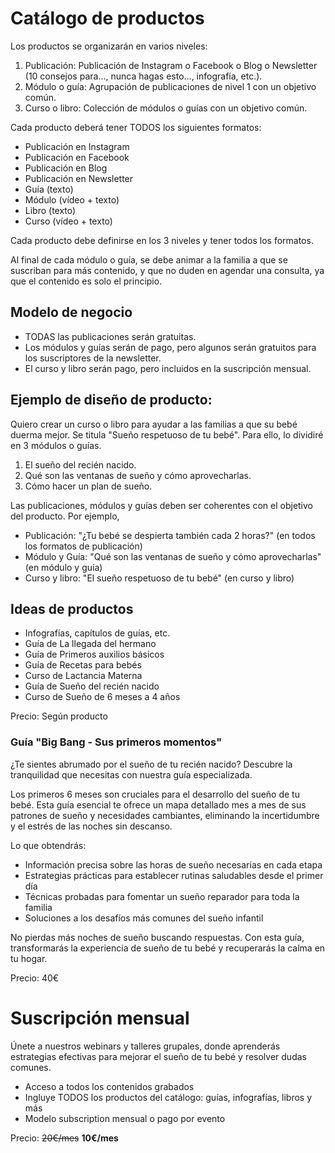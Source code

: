 # Catálogo de productos

Los productos se organizarán en varios niveles:
1. Publicación: Publicación de Instagram o Facebook o Blog o Newsletter (10 consejos para..., nunca hagas esto..., infografía, etc.).
2. Módulo o guía: Agrupación de publicaciones de nivel 1 con un objetivo común.
3. Curso o libro: Colección de módulos o guías con un objetivo común.

Cada producto deberá tener TODOS los siguientes formatos:
- Publicación en Instagram
- Publicación en Facebook
- Publicación en Blog
- Publicación en Newsletter
- Guía (texto)
- Módulo (vídeo + texto)
- Libro (texto)
- Curso (vídeo + texto)

Cada producto debe definirse en los 3 niveles y tener todos los formatos.

Al final de cada módulo o guía, se debe animar a la familia a que se suscriban para más contenido, y que no duden en agendar una consulta, ya que el contenido es solo el principio.

## Modelo de negocio
- TODAS las publicaciones serán gratuitas.
- Los módulos y guías serán de pago, pero algunos serán gratuitos para los suscriptores de la newsletter.
- El curso y libro serán pago, pero incluidos en la suscripción mensual.

## Ejemplo de diseño de producto:
Quiero crear un curso o libro para ayudar a las familias a que su bebé duerma mejor. Se titula "Sueño respetuoso de tu bebé". Para ello, lo dividiré en 3 módulos o guías.
1. El sueño del recién nacido.
2. Qué son las ventanas de sueño y cómo aprovecharlas.
3. Cómo hacer un plan de sueño.

Las publicaciones, módulos y guías deben ser coherentes con el objetivo del producto. Por ejemplo, 
- Publicación: "¿Tu bebé se despierta también cada 2 horas?" (en todos los formatos de publicación)
- Módulo y Guía: "Qué son las ventanas de sueño y cómo aprovecharlas" (en módulo y guía)
- Curso y libro: "El sueño respetuoso de tu bebé" (en curso y libro)

## Ideas de productos
- Infografías, capítulos de guías, etc.
- Guía de La llegada del hermano
- Guía de Primeros auxilios básicos
- Guía de Recetas para bebés
- Curso de Lactancia Materna
- Guía de Sueño del recién nacido
- Curso de Sueño de 6 meses a 4 años

Precio: Según producto

### Guía "Big Bang - Sus primeros momentos"
¿Te sientes abrumado por el sueño de tu recién nacido? Descubre la tranquilidad que necesitas con nuestra guía especializada. 

Los primeros 6 meses son cruciales para el desarrollo del sueño de tu bebé. Esta guía esencial te ofrece un mapa detallado mes a mes de sus patrones de sueño y necesidades cambiantes, eliminando la incertidumbre y el estrés de las noches sin descanso.

Lo que obtendrás:
- Información precisa sobre las horas de sueño necesarias en cada etapa
- Estrategias prácticas para establecer rutinas saludables desde el primer día
- Técnicas probadas para fomentar un sueño reparador para toda la familia
- Soluciones a los desafíos más comunes del sueño infantil

No pierdas más noches de sueño buscando respuestas. Con esta guía, transformarás la experiencia de sueño de tu bebé y recuperarás la calma en tu hogar.

Precio: 40€

# Suscripción mensual

Únete a nuestros webinars y talleres grupales, donde aprenderás estrategias efectivas para mejorar el sueño de tu bebé y resolver dudas comunes.

- Acceso a todos los contenidos grabados
- Ingluye TODOS los productos del catálogo: guías, infografías, libros y más
- Modelo subscription mensual o pago por evento

Precio: ~~20€/mes~~ **10€/mes**